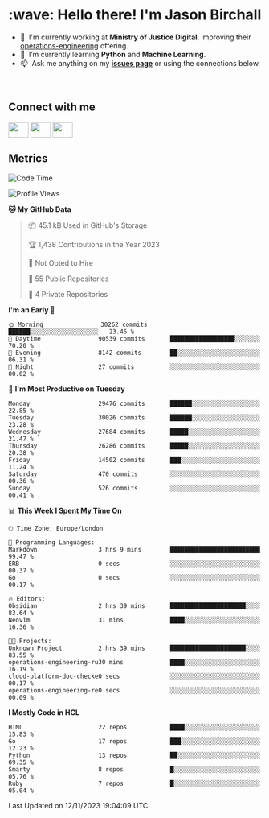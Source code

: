 <h1 align="left" id="jason-title">:wave: Hello there! I'm Jason Birchall</h1>

- :office: &nbsp;I'm currently working at **Ministry of Justice Digital**, improving their [operations-engineering](https://github.com/ministryofjustice/operations-engineering) offering.
- :seedling: &nbsp;I’m currently learning **Python** and **Machine Learning**.
- :mailbox: &nbsp;Ask me anything on my **[issues page]** or using the connections below.


<br>

<h2>Connect with me</h2>
<p>
<a href="https://twitter.com/jsonBirchall" target="blank"><img align="center" src="https://cdn.jsdelivr.net/npm/simple-icons@3.0.1/icons/twitter.svg" alt="" height="30" width="40" /></a>
<a href="https://keybase.io/json0" target="blank"><img align="center" src="https://cdn.jsdelivr.net/npm/simple-icons@3.0.1/icons/keybase.svg" alt="" height="30" width="40" /></a>
<a href="https://www.reddit.com/user/kakorate" target="blank"><img align="center" src="https://cdn.jsdelivr.net/npm/simple-icons@3.0.1/icons/reddit.svg" alt="" height="30" width="40" /></a>
</p>

<h2>Metrics</h2>

<!--START_SECTION:waka-->
![Code Time](http://img.shields.io/badge/Code%20Time-1%2C239%20hrs%2013%20mins-blue)

![Profile Views](http://img.shields.io/badge/Profile%20Views-0-blue)

**🐱 My GitHub Data** 

> 📦 45.1 kB Used in GitHub's Storage 
 > 
> 🏆 1,438 Contributions in the Year 2023
 > 
> 🚫 Not Opted to Hire
 > 
> 📜 55 Public Repositories 
 > 
> 🔑 4 Private Repositories 
 > 
**I'm an Early 🐤** 

```text
🌞 Morning                30262 commits       ██████░░░░░░░░░░░░░░░░░░░   23.46 % 
🌆 Daytime                90539 commits       ██████████████████░░░░░░░   70.20 % 
🌃 Evening                8142 commits        ██░░░░░░░░░░░░░░░░░░░░░░░   06.31 % 
🌙 Night                  27 commits          ░░░░░░░░░░░░░░░░░░░░░░░░░   00.02 % 
```
📅 **I'm Most Productive on Tuesday** 

```text
Monday                   29476 commits       ██████░░░░░░░░░░░░░░░░░░░   22.85 % 
Tuesday                  30026 commits       ██████░░░░░░░░░░░░░░░░░░░   23.28 % 
Wednesday                27684 commits       █████░░░░░░░░░░░░░░░░░░░░   21.47 % 
Thursday                 26286 commits       █████░░░░░░░░░░░░░░░░░░░░   20.38 % 
Friday                   14502 commits       ███░░░░░░░░░░░░░░░░░░░░░░   11.24 % 
Saturday                 470 commits         ░░░░░░░░░░░░░░░░░░░░░░░░░   00.36 % 
Sunday                   526 commits         ░░░░░░░░░░░░░░░░░░░░░░░░░   00.41 % 
```


📊 **This Week I Spent My Time On** 

```text
🕑︎ Time Zone: Europe/London

💬 Programming Languages: 
Markdown                 3 hrs 9 mins        █████████████████████████   99.47 % 
ERB                      0 secs              ░░░░░░░░░░░░░░░░░░░░░░░░░   00.37 % 
Go                       0 secs              ░░░░░░░░░░░░░░░░░░░░░░░░░   00.17 % 

🔥 Editors: 
Obsidian                 2 hrs 39 mins       █████████████████████░░░░   83.64 % 
Neovim                   31 mins             ████░░░░░░░░░░░░░░░░░░░░░   16.36 % 

🐱‍💻 Projects: 
Unknown Project          2 hrs 39 mins       █████████████████████░░░░   83.55 % 
operations-engineering-ru30 mins             ████░░░░░░░░░░░░░░░░░░░░░   16.19 % 
cloud-platform-doc-checke0 secs              ░░░░░░░░░░░░░░░░░░░░░░░░░   00.17 % 
operations-engineering-re0 secs              ░░░░░░░░░░░░░░░░░░░░░░░░░   00.09 % 
```

**I Mostly Code in HCL** 

```text
HTML                     22 repos            ████░░░░░░░░░░░░░░░░░░░░░   15.83 % 
Go                       17 repos            ███░░░░░░░░░░░░░░░░░░░░░░   12.23 % 
Python                   13 repos            ██░░░░░░░░░░░░░░░░░░░░░░░   09.35 % 
Smarty                   8 repos             █░░░░░░░░░░░░░░░░░░░░░░░░   05.76 % 
Ruby                     7 repos             █░░░░░░░░░░░░░░░░░░░░░░░░   05.04 % 
```




 Last Updated on 12/11/2023 19:04:09 UTC
<!--END_SECTION:waka-->

<!-- links -->

[issues page]: https://github.com/jasonBirchall/jasonBirchall/issues "jasonBirchall/issues"
